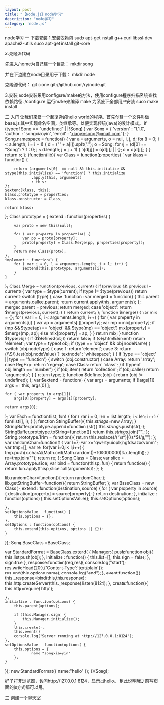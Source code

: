 ```yaml
---                                                                                                                                                             
layout: post
title: "【Node.js】node学习"
description: "node学习"
category: 'node.js'
---
```


node学习 
一 下载安装
1.安装依赖包 
sudo apt-get install g++ curl libssl-dev apache2-utils 
sudo apt-get install git-core 

2.克隆源代码

先进入/home为自己建一个目录：
mkdir song

并在下边建立node目录用于下载：
mkdir node

克隆源代码：
git clone git://github.com/ry/node.git 

3.安装
node安装采用configure/make的方法，使用configure程序扫描系统查找依赖路径
./configure
运行make来编译
make 
为系统下全部用户安装
sudo make install 

二 入门
让我们来做一个超复杂的hello world的程序。首先创建一个文件叫做base.js,其中实现命名空间，类继承等。以便实现传统(java)的设计模式。
if (typeof Song == "undefined" || !Song) {
	var Song = {
		'version' : '1.1.0',
		'author' : 'songxiaoyin',
		'email' : 'xiaoyinsong@gmail.com'
	};
}
Song.namespace = function() {
	var a = arguments, o = null, i, j, d;
	for (i = 0; i < a.length; i = i + 1) {
		d = ("" + a[i]).split(".");
		o = Song;
		for (j = (d[0] == "Song") ? 1 : 0; j < d.length; j = j + 1) {
			o[d[j]] = o[d[j]] || {};
			o = o[d[j]];
		}
	}
	return o;
};
(function(lib){
var Class = function(properties) {
	var klass = function() {

		return (arguments[0] !== null && this.initialize && $type(this.initialize) == 'function') ? this.initialize
				.apply(this, arguments)
				: this;
	};
	$extend(klass, this);
	klass.prototype = properties;
	klass.constructor = Class;

	return klass;
};
Class.prototype = {
	extend : function(properties) {

		var proto = new this(null);

		for ( var property in properties) {
			var pp = proto[property];
			proto[property] = Class.Merge(pp, properties[property]);
		}
		return new Class(proto);
	},
	implement : function() {
		for ( var i = 0, l = arguments.length; i < l; i++) {
			$extend(this.prototype, arguments[i]);
		}
	}
};
Class.Merge = function(previous, current) {
	if (previous && previous != current) {
		var type = $type(current);
		if (type != $type(previous))
			return current;
		switch (type) {
		case 'function':
			var merged = function() {
				this.parent = arguments.callee.parent;
				return current.apply(this, arguments);
			};
			merged.parent = previous;
			return merged;
		case 'object':
			return $merge(previous, current);
		}
	}
	return current;
};
function $merge() {
	var mix = {};
	for ( var i = 0; i < arguments.length; i++) {
		for ( var property in arguments[i]) {
			var ap = arguments[i][property];
			var mp = mix[property];
			if (mp && $type(ap) == 'object' && $type(mp) == 'object')
				mix[property] = $merge(mp, ap);
			else
				mix[property] = ap;
		}
	}
	return mix;
}
function $type(obj) {
	if (!$defined(obj))
		return false;
	if (obj.htmlElement)
		return 'element';
	var type = typeof obj;
	if (type == 'object' && obj.nodeName) {
		switch (obj.nodeType) {
		case 1:
			return 'element';
		case 3:
			return (/\S/).test(obj.nodeValue) ? 'textnode' : 'whitespace';
		}
	}
	if (type == 'object' || type == 'function') {
		switch (obj.constructor) {
		case Array:
			return 'array';
		case RegExp:
			return 'regexp';
		case Class:
			return 'class';
		}
		if (typeof obj.length == 'number') {
			if (obj.item)
				return 'collection';
			if (obj.callee)
				return 'arguments';
		}
	}
	return type;
};
function $defined(obj) {
	return (obj != undefined);
};
var $extend = function() {
	var args = arguments;
	if (!args[1])
		args = [ this, args[0] ];

	for ( var property in args[1])
		args[0][property] = args[1][property];

	return args[0];
};
var Each = function(list, fun) {
	for ( var i = 0, len = list.length; i < len; i++) {
		fun(list[i], i);
	}
};
function StringBuffer(){
	this._strings_=new  Array;
}
StringBuffer.prototype.append=function (str){
	this._strings_.push(str);
};
StringBuffer.prototype.toString=function(){
	return this._strings_.join("");
};
String.prototype.Trim = function(){
	return this.replace(/(^\s*)|(\s*$)/g,""); 
};
var randomChar=function()  {
	  var l=7;
    var  x="qwertyuioplkjhgfdsazxcvbnm";
    var  tmp=[];
    var re;
    for(var  i=0;i<  l;i++)  {
         tmp.push(x.charAt(Math.ceil(Math.random()*100000000)%x.length));
    }
    re=tmp.join("");
    return re;
};
Song.Class = Class;
var slice = Array.prototype.slice;
var bind = function(thisp, fun) {
	return function() {
		return fun.apply(thisp,slice.call(arguments));
	};
};

lib.randomChar=function(){
	return randomChar;
};
lib.getStringBuffer=function(){
	return StringBuffer;
};
var BaseClass = new Class( {
	extend : function(destination, source) {
		for ( var property in source) {
			destination[property] = source[property];
		}
		return destination;
	},
	initialize : function(options) {
		this.setOptionsValue();
		this.setOptions(options);

	},
	setOptionsValue : function() {
		this.options = {};
	},
	setOptions : function(options) {
		this.extend(this.options, options || {});
	}
});
Song.BaseClass =BaseClass;

var StandardFormat = BaseClass.extend( {
	Manager:{
        push:function(obj){
            this.list.push(obj);
        },
        initialize : function() {
    	    this.list=[];
            this.sign = false;
        },		
        sign:true
    },
    response:function(req,res){
    	console.log("start");
    	res.writeHead(200,{'Content-Type':'text/plain'});
    	res.end(this.options.name);
    	console.log("end");
    },
    event:function(){
    	this._response=bind(this,this.response);
    	this.http.createServer(this._response).listen(8124);
    },
	create:function(){
		this.http=require('http');
   
	},
	initialize : function(options) {
		this.parent(options);
		
		if (this.Manager.sign) {
			this.Manager.initialize();
		}
		this.create();
		this.event();
		console.log("Server running at http://127.0.0.1:8124");
	},
	setOptionsValue : function(options) {
		this.options = {
				name:"songxiaoyin"
		};
	}
});
new StandardFormat({
	name:"hello"
});
})(Song);

好了打开浏览器，访问http://127.0.0.1:8124，显示出hello。
到此说明我之前写页面的js方式都可以用。

三 创建一个聊天室
